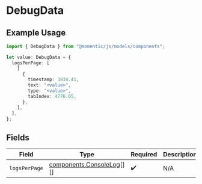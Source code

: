 # DebugData

## Example Usage

```typescript
import { DebugData } from "@momentic/js/models/components";

let value: DebugData = {
  logsPerPage: [
    [
      {
        timestamp: 3834.41,
        text: "<value>",
        type: "<value>",
        tabIndex: 4776.65,
      },
    ],
  ],
};
```

## Fields

| Field                                                              | Type                                                               | Required                                                           | Description                                                        |
| ------------------------------------------------------------------ | ------------------------------------------------------------------ | ------------------------------------------------------------------ | ------------------------------------------------------------------ |
| `logsPerPage`                                                      | [components.ConsoleLog](../../models/components/consolelog.md)[][] | :heavy_check_mark:                                                 | N/A                                                                |
